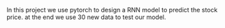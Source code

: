 In this project we use pytorch to design a RNN model to predict the stock price.
at the end we use 30 new data to test our model.

